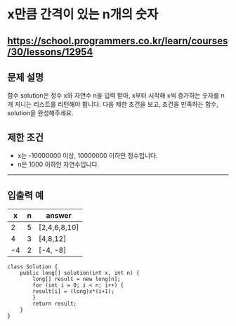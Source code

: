 # x만큼 간격이 있는 n개의 숫자
https://school.programmers.co.kr/learn/courses/30/lessons/12954
---
## 문제 설명
함수 solution은 정수 x와 자연수 n을 입력 받아, x부터 시작해 x씩 증가하는 숫자를 n개 지니는 리스트를 리턴해야 합니다. 다음 제한 조건을 보고, 조건을 만족하는 함수, solution을 완성해주세요.

## 제한 조건
+ x는 -10000000 이상, 10000000 이하인 정수입니다.
+ n은 1000 이하인 자연수입니다.
---
## 입출력 예
| x	| n	| answer |
| --- | --- | --- |
| 2	| 5	| [2,4,6,8,10] |
| 4	| 3	| [4,8,12] |
| -4	| 2	| [-4, -8] |
```declarative
class Solution {
    public long[] solution(int x, int n) {
        long[] result = new long[n];
        for (int i = 0; i < n; i++) {
        result[i] = (long)x*(i+1);
        }
        return result;
    }
}
```